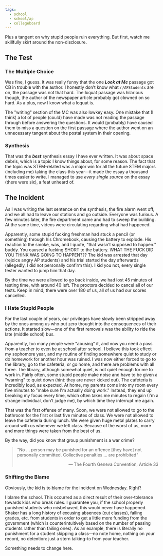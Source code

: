 ```yaml
---
tags:
  - school
  - school/ap
  - collegeboard
---
```

Plus a tangent on why stupid people ruin everything. But first, watch me skillfully skirt around the non-disclosure.

## The Test
### The Multiple Choice
Was fine, I guess. It was really funny that the one ***Look at Me*** passage got CB in trouble with the author. I honestly don't know what `r/APStudents` are on, the passage was not that hard. The loquat passage was hilarious though, the author of the newspaper article probably got clowned on so hard. As a plus, now I know what a loquat is.

The "writing" section of the MC was also lowkey easy. One mistake that (I think) a lot of people (could) have made was not reading the passage through before answering the questions. It would (probably) have caused them to miss a question on the first passage where the author went on an unnecessary tangent about the postal system in their opening.
### Synthesis
That was the ***best*** synthesis essay I have ever written. It was about space debris, which is a topic I know things about, for some reason. The fact that the topic was STEM-related was a major win for all the future STEM majors (including me) taking the class this year—it made the essay a thousand times easier to write. I managed to use *every single source* on the essay (there were six), a feat unheard of.
## The Incident
As I was writing the last sentence on the synthesis, the fire alarm went off, and we all had to leave our stations and go outside. Everyone was furious. A few minutes later, the fire department came and had to sweep the building. At the same time, videos were circulating regarding what had happened. 

Apparently, some stupid fucking freshman had stuck a pencil (or something) through his Chromebook, causing the battery to explode. His reaction to the smoke, was, and I quote, "that wasn't supposed to happen." buddy. You caused a fucking SHORT to the battery. WHAT THE FUCK DID YOU THINK WAS GOING TO HAPPEN??? The kid was arrested that day (rejoice angry AP students) and his trial started the day afterwards (allegedly, I did not personally confirm this). I kid you not, every single tester wanted to jump him that day.

By the time we were allowed to go back inside, we had lost 45 minutes of testing time, with around 40 left. The proctors decided to cancel all of our tests. Keep in mind, there were over 180 of us, all of us had our scores cancelled.
### I Hate Stupid People
For the last couple of years, our privileges have slowly been stripped away by the ones among us who put zero thought into the consequences of their actions. It started slow—one of the first removals was the ability to ride the late (middle school) bus. 

Apparently, too many people were "abusing" it, and now you need a pass from a teacher to even be at school after school. I believe this took effect my sophomore year, and my routine of finding somewhere quiet to study or do homework for another hour was ruined. I was now either forced to go to the library, go to the cafeteria, or go home, and there are problems with all three. The library, although somewhat quiet, is not quiet enough for me to work in. Fairly often, some stupid people make noise and have to be given a "warning" to quiet down (hint: they are never kicked out). The cafeteria is incredibly loud, as expected. At home, my parents come into my room every five minutes to "make sure I'm actually doing work." Instead, they end up breaking my focus every time, which often takes me minutes to regain (I'm a strange individual, don't judge me), by which time they interrupt me again. 

That was the first offense of many. Soon, we were not allowed to go to the bathroom for the first or last five minutes of class. We were not allowed to leave the cafeteria during lunch. We were given huge metal plates to carry around with us whenever we left class. Because of the worst of us, more and more things were taken from the best of us.

By the way, did you know that group punishment is a war crime?
> "No ... person may be punished for an offence \[they have] not personally committed. Collective penalties ... are prohibited"
> <div style="text-align: right">— The Fourth Geneva Convention, Article 33</div>
### Shifting the Blame
Obviously, the kid is to blame for the incident on Wednesday. Right? 

I blame the school. This occurred as a direct result of their over-tolerance towards kids who break rules. I guarantee you, if the school properly punished students who misbehaved, this would never have happened. Shaker has a long history of excusing absences (cut classes), failing grades, etc. from students in order to get a little more funding from the government (which is counterintuitively based on the number of passing students rather than failing ones). As an example, there is literally no punishment for a student skipping a class—no note home, nothing on your record, no detention: just a stern talking-to from your teacher.

Something needs to change here.